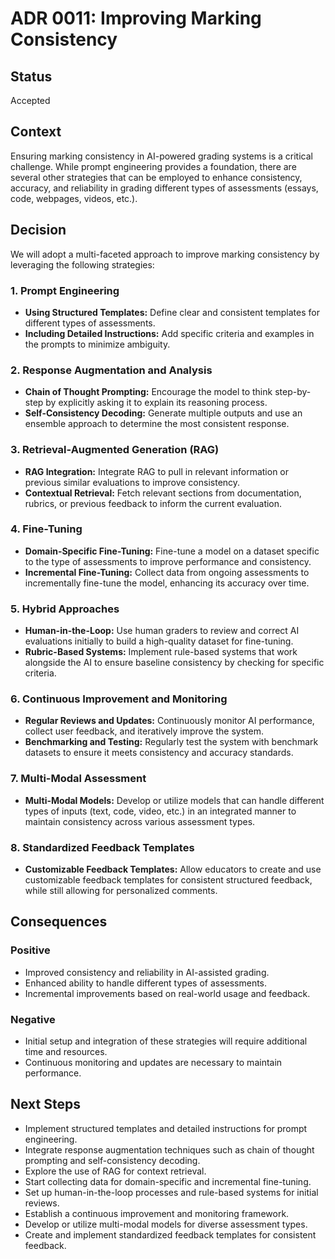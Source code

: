 # ADR 0011: Improving Marking Consistency

## Status
Accepted

## Context
Ensuring marking consistency in AI-powered grading systems is a critical challenge. While prompt engineering provides a foundation, there are several other strategies that can be employed to enhance consistency, accuracy, and reliability in grading different types of assessments (essays, code, webpages, videos, etc.).

## Decision
We will adopt a multi-faceted approach to improve marking consistency by leveraging the following strategies:

### 1. Prompt Engineering
- **Using Structured Templates:** Define clear and consistent templates for different types of assessments.
- **Including Detailed Instructions:** Add specific criteria and examples in the prompts to minimize ambiguity.

### 2. Response Augmentation and Analysis
- **Chain of Thought Prompting:** Encourage the model to think step-by-step by explicitly asking it to explain its reasoning process.
- **Self-Consistency Decoding:** Generate multiple outputs and use an ensemble approach to determine the most consistent response.

### 3. Retrieval-Augmented Generation (RAG)
- **RAG Integration:** Integrate RAG to pull in relevant information or previous similar evaluations to improve consistency.
- **Contextual Retrieval:** Fetch relevant sections from documentation, rubrics, or previous feedback to inform the current evaluation.

### 4. Fine-Tuning
- **Domain-Specific Fine-Tuning:** Fine-tune a model on a dataset specific to the type of assessments to improve performance and consistency.
- **Incremental Fine-Tuning:** Collect data from ongoing assessments to incrementally fine-tune the model, enhancing its accuracy over time.

### 5. Hybrid Approaches
- **Human-in-the-Loop:** Use human graders to review and correct AI evaluations initially to build a high-quality dataset for fine-tuning.
- **Rubric-Based Systems:** Implement rule-based systems that work alongside the AI to ensure baseline consistency by checking for specific criteria.

### 6. Continuous Improvement and Monitoring
- **Regular Reviews and Updates:** Continuously monitor AI performance, collect user feedback, and iteratively improve the system.
- **Benchmarking and Testing:** Regularly test the system with benchmark datasets to ensure it meets consistency and accuracy standards.

### 7. Multi-Modal Assessment
- **Multi-Modal Models:** Develop or utilize models that can handle different types of inputs (text, code, video, etc.) in an integrated manner to maintain consistency across various assessment types.

### 8. Standardized Feedback Templates
- **Customizable Feedback Templates:** Allow educators to create and use customizable feedback templates for consistent structured feedback, while still allowing for personalized comments.

## Consequences
### Positive
- Improved consistency and reliability in AI-assisted grading.
- Enhanced ability to handle different types of assessments.
- Incremental improvements based on real-world usage and feedback.

### Negative
- Initial setup and integration of these strategies will require additional time and resources.
- Continuous monitoring and updates are necessary to maintain performance.

## Next Steps
- Implement structured templates and detailed instructions for prompt engineering.
- Integrate response augmentation techniques such as chain of thought prompting and self-consistency decoding.
- Explore the use of RAG for context retrieval.
- Start collecting data for domain-specific and incremental fine-tuning.
- Set up human-in-the-loop processes and rule-based systems for initial reviews.
- Establish a continuous improvement and monitoring framework.
- Develop or utilize multi-modal models for diverse assessment types.
- Create and implement standardized feedback templates for consistent feedback.

